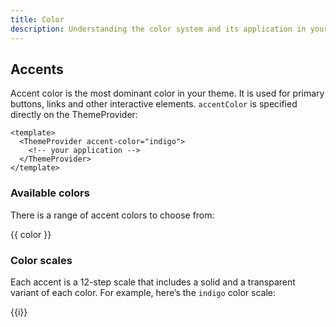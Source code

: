 ```yaml
---
title: Color
description: Understanding the color system and its application in your theme.
---
```


<script setup>
  const colors = [
    'gray',   'gold',    'bronze',
    'brown',  'yellow',  'amber',
    'orange', 'tomato',  'red',
    'ruby',   'crimson', 'pink',
    'plum',   'purple',  'violet',
    'iris',   'indigo',  'blue',
    'cyan',   'teal',    'jade',
    'green',  'grass',   'lime',
    'mint',   'sky'
  ]
</script>

## Accents

Accent color is the most dominant color in your theme. It is used for primary buttons,
links and other interactive elements. `accentColor` is specified directly on the ThemeProvider:

```vue
<template>
  <ThemeProvider accent-color="indigo">
    <!-- your application -->
  </ThemeProvider>
</template>
```

### Available colors

There is a range of accent colors to choose from:

<div class="flex flex-wrap gap-2">
  <div v-for="color in colors" :key="color" :data-accent-color="color" class="flex flex-col gap-1">
    <div class="w-20 h-12" :style="{backgroundColor: 'var(--accent-9)', borderRadius: 'var(--radius-1)'}">
    </div>
    <div class="text-xs text-gray-10">{{ color }}</div>
  </div>
</div>

### Color scales

Each accent is a 12-step scale that includes a solid and a transparent variant of each color.
For example, here’s the `indigo` color scale:

<div class="grid grid-cols-12 gap-2">
  <div v-for="i in 12" :key="i" class="flex flex-col gap-1">
    <div class="h-8" :style="{backgroundColor: `var(--indigo-${i})`, borderRadius: 'var(--radius-1)'}">
    </div>
    <div class="transparent-grid" style="border-radius: var(--radius-1)">
      <div class="h-8" :style="{backgroundColor: `var(--indigo-a${i})`, borderRadius: 'var(--radius-1)'}">
      </div>
    </div>
    <div class="text-sm text-center text-gray-10">{{i}}</div>
  </div>
</div>
